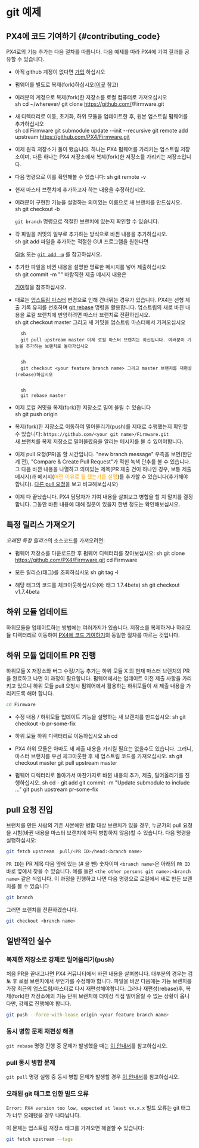 # git 예제

## PX4에 코드 기여하기 {#contributing_code}

PX4로의 기능 추가는 다음 절차를 따릅니다. 다음 예제를 따라 PX4에 기여 결과를 공유할 수 있습니다.

* 아직 github 계정이 없다면 [가입](https://github.com/join) 하십시오
* 펌웨어를 별도로 복제(fork)하십시오([이곳](https://help.github.com/articles/fork-a-repo/#fork-an-example-repository) 참고)
* 여러분의 계정으로 복제(fork)한 저장소를 로컬 컴퓨터로 가져오십시오  
        sh
        cd ~/wherever/
        git clone https://github.com/<your git name>/Firmware.git

* 새 디렉터리로 이동, 초기화, 하위 모듈을 업데이트한 후, 원본 업스트림 펌웨어를 추가하십시오  
        sh
        cd Firmware
        git submodule update --init --recursive
        git remote add upstream https://github.com/PX4/Firmware.git

* 이제 원격 저장소가 둘이 됐습니다. 하나는 PX4 펌웨어를 가리키는 업스트림 저장소이며, 다른 하나는 PX4 저장소에서 복제(fork)한 저장소를 가리키는 저장소입니다.
* 다음 명령으로 이를 확인해볼 수 있습니다: 
        sh
        git remote -v

* 현재 마스터 브랜치에 추가하고자 하는 내용을 수정하십시오.
* 여러분이 구현한 기능을 설명하는 의미있는 이름으로 새 브랜치를 만드십시오.  
        sh
        git checkout -b <your feature branch name>
    
    `git branch` 명령으로 적절한 브랜치에 있는지 확인할 수 있습니다.
* 각 파일을 커밋의 일부로 추가하는 방식으로 바뀐 내용을 추가하십시오.  
        sh
        git add <file name> 파일을 추가하는 적절한 GUI 프로그램을 원한다면 
    
    [Gitk](https://git-scm.com/book/en/v2/Git-in-Other-Environments-Graphical-Interfaces) 또는 [`git add -p`](http://nuclearsquid.com/writings/git-add/) 를 참고하십시오.
* 추가한 파일을 바뀐 내용을 설명한 명료한 메시지를 넣어 제출하십시오  
        sh
        git commit -m "<your commit message>" 바람직한 제출 메시지 내용은 
    
    [기여](../contribute/README.md)절을 참조하십시오.
* 때로는 [업스트림 마스터](https://github.com/PX4/Firmware.git) 변경으로 인해 건너뛰는 경우가 있습니다. PX4는 선형 제출 기록 유지를 선호하며 [git rebase](https://git-scm.com/book/de/v1/Git-Branching-Rebasing) 명령을 활용합니다. 업스트림의 새로 바뀐 내용을 로컬 브랜치에 반영하려면 마스터 브랜치로 전환하십시오.  
        sh
        git checkout master 그리고 새 커밋을 업스트림 마스터에서 가져오십시오
    
      
        sh
        git pull upstream master 이제 로컬 마스터 브랜치는 최신입니다. 여러분이 기능을 추가하는 브랜치로 돌아가십시오
    
      
        sh
        git checkout <your feature branch name> 그리고 master 브랜치를 재편성(rebase)하십시오
    
      
        sh
        git rebase master

* 이제 로컬 커밋을 복제(fork)한 저장소로 밀어 올릴 수 있습니다  
        sh
        git push origin <your feature branch name>

* 복제(fork)한 저장소로 이동하여 밀어올리기(push)를 제대로 수행했는지 확인할 수 있습니다: `https://github.com/<your git name>/Firmware.git`  
    새 브랜치를 복제 저장소로 밀어올렸음을 알리는 메시지를 볼 수 있어야합니다.
* 이제 pull 요청(PR)을 할 시간입니다. "new branch message" 우측을 보면(한단계 전), "Compare & Create Pull Request"가 적힌 녹색 단추를 볼 수 있습니다. 그 다음 바뀐 내용을 나열하고 의미있는 제목(PR 제출 건이 하나인 경우, 보통 제출 메시지)과 메시지(<span style="color:orange">어떤 이유로 뭘 했는가를 설명</span>)를 추가할 수 있습니다(추가해야 합니다). [다른 pull 요청](https://github.com/PX4/Firmware/pulls)을 보고 비교해보십시오)
* 이제 다 끝났습니다. PX4 담당자가 기여 내용을 살펴보고 병합을 할 지 말지를 결정합니다. 그동안 바뀐 내용에 대해 질문이 있을지 한번 정도는 확인해보십시오.

## 특정 릴리스 가져오기

*오래된 특정 릴리스*의 소스코드를 가져오려면:

* 펌웨어 저장소를 다운로드한 후 펌웨어 디렉터리를 찾아보십시오: 
        sh
        git clone https://github.com/PX4/Firmware.git
        cd Firmware

* 모든 릴리스(태그)를 조회하십시오 
        sh
        git tag -l

* 해당 태그의 코드를 체크아웃하십시오(예: 태그 1.7.4beta) 
        sh
        git checkout v1.7.4beta

## 하위 모듈 업데이트 

하위모듈을 업데이트하는 방법에는 여러가지가 있습니다. 저장소를 복제하거나 하위모듈 디렉터리로 이동하여 [PX4에 코드 기여하기](#contributing_code)의 동일한 절차를 따르는 것입니다.

## 하위 모듈 업데이트 PR 진행

하위모듈 X 저장소와 버그 수정/기능 추가는 하위 모듈 X 의 현재 마스터 브랜치의 PR을 완료하고 나면 이 과정이 필요합니다. 펌웨어에서는 업데이트 이전 제출 사항을 가리키고 있으니 하위 모듈 pull 요청시 펌웨어에서 활용하는 하위모듈이 새 제출 내용을 가리키도록 해야 합니다.

```sh
cd Firmware
```

* 수정 내용 / 하위모듈 업데이트 기능을 설명하는 새 브랜치를 만드십시오: 
        sh
        git checkout -b pr-some-fix

* 하위 모듈 하위 디렉터리로 이동하십시오 
        sh
        cd <path to submodule>

* PX4 하위 모듈은 아마도 새 제출 내용을 가리킬 필요는 없을수도 있습니다. 그러니, 마스터 브랜치를 우선 체크아웃한 후 새 업스트림 코드를 가져오십시오. 
        sh
        git checkout master
        git pull upstream master

* 펌웨어 디렉터리로 돌아가서 마찬가지로 바뀐 내용의 추가, 제출, 밀어올리기를 진행하십시오. 
        sh
        cd -
        git add <path to submodule>
        git commit -m "Update submodule to include ..."
        git push upstream pr-some-fix

## pull 요청 진입

브랜치를 만든 사람의 기존 사본에만 병합 대상 브랜치가 있을 경우, 누군가의 pull 요청을 시험(바뀐 내용을 마스터 브랜치에 아직 병합하지 않음)할 수 있습니다. 다음 명령을 실행하십시오:

```sh
git fetch upstream  pull/<PR ID>/head:<branch name>
```

`PR ID`는 PR 제목 다음 옆에 있는 (# 을 뺀) 숫자이며 `<branch name>`은 아래의 `PR ID` 바로 옆에서 찾을 수 있습니다. 예를 들면 `<the other persons git name>:<branch name>` 같은 식입니다. 이 과정을 진행하고 나면 다음 명령으로 로컬에서 새로 만든 브랜치를 볼 수 있습니다

```sh
git branch
```

그러면 브랜치를 전환하겠습니다.

```sh
git checkout <branch name>
```

## 일반적인 실수

### 복제한 저장소로 강제로 밀어올리기(push)

처음 PR을 끝내고나면 PX4 커뮤니티에서 바뀐 내용을 살펴봅니다. 대부분의 경우는 검토 후 로컬 브랜치에서 무언가를 수정해야 합니다. 파일을 바꾼 다음에는 기능 브랜치를 가장 최근의 업스트림/마스터로 다시 재편성해야합니다. 그러나 재편성(rebase)후, 복제(fork)한 저장소에의 기능 단위 브랜치에 더이상 직접 밀어올릴 수 없는 상황이 옵니다만, 강제로 진행해야 합니다.

```sh
git push --force-with-lease origin <your feature branch name>
```

### 동시 병합 문제 재편성 해결

`git rebase` 명령 진행 중 문제가 발생했을 때는 [이 안내서](https://help.github.com/articles/resolving-merge-conflicts-after-a-git-rebase/)를 참고하십시오.

### pull 동시 병합 문제

`git pull` 명령 실행 중 동시 병합 문제가 발생할 경우 [이 안내서](https://help.github.com/articles/resolving-a-merge-conflict-using-the-command-line/#competing-line-change-merge-conflicts)를 참고하십시오.

### 오래된 git 태그로 인한 빌드 오류

`Error: PX4 version too low, expected at least vx.x.x` 빌드 오류는 git 태그가 너무 오래됐을 경우 나타납니다.

이 문제는 업스트림 저장소 태그를 가져오면 해결할 수 있습니다:

```sh
git fetch upstream --tags
```